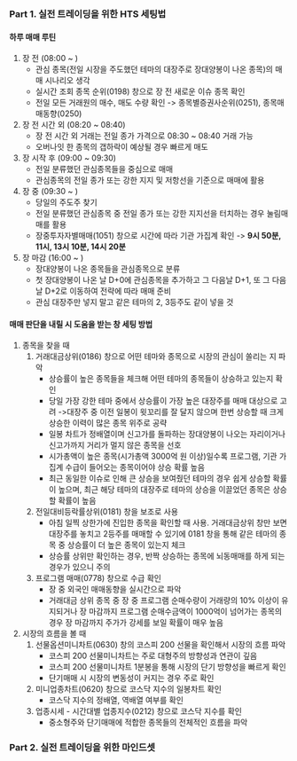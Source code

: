 
### Part 1. 실전 트레이딩을 위한 HTS 세팅법

#### 하루 매매 루틴
1. 장 전 (08:00 ~ )
	- 관심 종목(전일 시장을 주도했던 테마의 대장주로 장대양봉이 나온 종목)의 매매 시나리오 생각
	- 실시간 조회 종목 순위(0198) 창으로 장 전 새로운 이슈 종목 확인
	- 전일 모든 거래원의 매수, 매도 수량 확인
		-> 종목별증권사순위(0251), 종목매매동향(0250)
2. 장 전 시간 외 (08:20 ~ 08:40)
	- 장 전 시간 외 거래는 전일 종가 가격으로 08:30 ~ 08:40 거래 가능
	- 오버나잇 한 종목의 갭하락이 예상될 경우 빠르게 매도
3. 장 시작 후 (09:00 ~ 09:30)
	- 전일 분류했던 관심종목들을 중심으로 매매
	- 관심종목의 전일 종가 또는 강한 지지 및 저항선을 기준으로 매매에 활용
4. 장 중 (09:30 ~ )
	- 당일의 주도주 찾기
	- 전일 분류했던 관심종목 중 전일 종가 또는 강한 지지선을 터치하는 경우 눌림매매를 활용
	- 장중투자자별매매(1051) 창으로 시간에 따라 기관 가집계 확인
		-> **9시 50분, 11시, 13시 10분, 14시 20분**
5. 장 마감 (16:00 ~ )
	- 장대양봉이 나온 종목들을 관심종목으로 분류
	- 첫 장대양봉이 나온 날 D+0에 관심종목을 추가하고 그 다음날 D+1, 또 그 다음날 D+2로 이동하여 전략에 따라 매매 준비
	- 관심 대장주만 넣지 말고 같은 테마의 2, 3등주도 같이 넣을 것

#### 매매 판단을 내릴 시 도움을 받는 창 세팅 방법
1. 종목을 찾을 때
	1) 거래대금상위(0186) 창으로 어떤 테마와 종목으로 시장의 관심이 쏠리는 지 파악
		-  상승률이 높은 종목들을 체크해 어떤 테마의 종목들이 상승하고 있는지 확인
		-  당일 가장 강한 테마 중에서 상승률이 가장 높은 대장주를 매매 대상으로 고려
			->대장주 중 이전 일봉이 윗꼬리를 잘 달지 않으며 한번 상승할 때 크게 상승한 이력이 많은 종목 위주로 공략
		- 일봉 차트가 정배열이며 신고가를 돌파하는 장대양봉이 나오는 자리이거나 신고가까지 거리가 멀지 않은 종목을 선호
		- 시가총액이 높은 종목(시가총액 3000억 원 이상)일수록 프로그램, 기관 가집계 수급이 들어오는 종목이어야 상승 확률 높음
		- 최근 동일한 이슈로 인해 큰 상승을 보여줬던 테마의 경우 쉽게 상승할 확률이 높으며, 최근 해당 테마의 대장주로 테마의 상승을 이끌었던 종목은 상승할 확률이 높음
	2) 전일대비등락률상위(0181) 창을 보조로 사용
		- 아침 일찍 상한가에 진입한 종목을 확인할 때 사용. 거래대금상위 창만 보면 대장주를 놓치고 2등주를 매매할 수 있기에 0181 창을 통해 같은 테마의 종목 중 상승률이 더 높은 종목이 있는지 체크
		- 상승률 상위만 확인하는 경우, 반짝 상승하는 종목에 뇌동매매를 하게 되는 경우가 있으니 주의
	3)  프로그램 매매(0778) 창으로 수급 확인
		- 장 중 외국인 매매동향을 실시간으로 파악
		- 거래대금 상위 종목 중 장 중 프로그램 순매수량이 거래량의 10% 이상이 유지되거나 장 마감까지 프로그램 순매수금액이 1000억이 넘어가는 종목의 경우 장 마감까지 주가가 강세를 보일 확률이 매우 높음
2. 시장의 흐름을 볼 때
	1) 선물옵션미니차트(0630) 창의 코스피 200 선물을 확인해서 시장의 흐름 파악
		- 코스피 200 선물미니차트는 주로 대형주의 방향성과 연관이 깊음
		- 코스피 200 선물미니차트 1분봉을 통해 시장의 단기 방향성을 빠르게 확인
		- 단기매매 시 시장의 변동성이 커지는 경우 주로 확인
	2) 미니업종차트(0620) 창으로 코스닥 지수의 일봉차트 확인
		- 코스닥 지수의 정배열, 역배열 여부를 확인
	3) 업종시세 - 시간대별 업종지수(0212) 창으로 코스닥 지수를 확인
		- 중소형주와 단기매매에 적합한 종목들의 전체적인 흐름을 파악

### Part 2. 실전 트레이딩을 위한 마인드셋 

